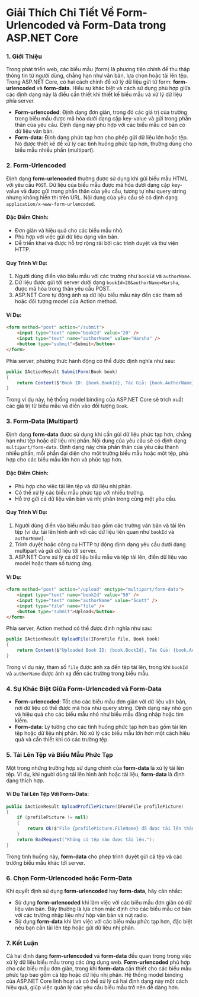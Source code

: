 
# Giải Thích Chi Tiết Về Form-Urlencoded và Form-Data trong ASP.NET Core

### 1. Giới Thiệu
Trong phát triển web, các biểu mẫu (form) là phương tiện chính để thu thập thông tin từ người dùng, chẳng hạn như văn bản, lựa chọn hoặc tải lên tệp. Trong ASP.NET Core, có hai cách chính để xử lý dữ liệu gửi từ form: **form-urlencoded** và **form-data**. Hiểu sự khác biệt và cách sử dụng phù hợp giữa các định dạng này là điều cần thiết khi thiết kế biểu mẫu và xử lý dữ liệu phía server.

- **Form-urlencoded**: Định dạng đơn giản, trong đó các giá trị của trường trong biểu mẫu được mã hóa dưới dạng cặp key-value và gửi trong phần thân của yêu cầu. Định dạng này phù hợp với các biểu mẫu cơ bản có dữ liệu văn bản.
- **Form-data**: Định dạng phức tạp hơn cho phép gửi dữ liệu lớn hoặc tệp. Nó được thiết kế để xử lý các tình huống phức tạp hơn, thường dùng cho biểu mẫu nhiều phần (multipart).

### 2. Form-Urlencoded
Định dạng **form-urlencoded** thường được sử dụng khi gửi biểu mẫu HTML với yêu cầu `POST`. Dữ liệu của biểu mẫu được mã hóa dưới dạng cặp key-value và được gửi trong phần thân của yêu cầu, tương tự như query string nhưng không hiển thị trên URL. Nội dung của yêu cầu sẽ có định dạng `application/x-www-form-urlencoded`.

#### Đặc Điểm Chính:
- Đơn giản và hiệu quả cho các biểu mẫu nhỏ.
- Phù hợp với việc gửi dữ liệu dạng văn bản.
- Dễ triển khai và được hỗ trợ rộng rãi bởi các trình duyệt và thư viện HTTP.

#### Quy Trình Ví Dụ:
1. Người dùng điền vào biểu mẫu với các trường như `bookId` và `authorName`.
2. Dữ liệu được gửi tới server dưới dạng `bookId=20&authorName=Harsha`, được mã hóa trong thân yêu cầu POST.
3. ASP.NET Core tự động ánh xạ dữ liệu biểu mẫu này đến các tham số hoặc đối tượng model của Action method.

#### Ví Dụ:
```html
<form method="post" action="/submit">
    <input type="text" name="bookId" value="20" />
    <input type="text" name="authorName" value="Harsha" />
    <button type="submit">Submit</button>
</form>
```
Phía server, phương thức hành động có thể được định nghĩa như sau:

```csharp
public IActionResult SubmitForm(Book book)
{
    return Content($"Book ID: {book.BookId}, Tác Giả: {book.AuthorName}");
}
```
Trong ví dụ này, hệ thống model binding của ASP.NET Core sẽ trích xuất các giá trị từ biểu mẫu và điền vào đối tượng `Book`.

### 3. Form-Data (Multipart)
Định dạng **form-data** được sử dụng khi cần gửi dữ liệu phức tạp hơn, chẳng hạn như tệp hoặc dữ liệu nhị phân. Nội dung của yêu cầu sẽ có định dạng `multipart/form-data`. Định dạng này chia phần thân của yêu cầu thành nhiều phần, mỗi phần đại diện cho một trường biểu mẫu hoặc một tệp, phù hợp cho các biểu mẫu lớn hơn và phức tạp hơn.

#### Đặc Điểm Chính:
- Phù hợp cho việc tải lên tệp và dữ liệu nhị phân.
- Có thể xử lý các biểu mẫu phức tạp với nhiều trường.
- Hỗ trợ gửi cả dữ liệu văn bản và nhị phân trong cùng một yêu cầu.

#### Quy Trình Ví Dụ:
1. Người dùng điền vào biểu mẫu bao gồm các trường văn bản và tải lên tệp (ví dụ: tải lên hình ảnh với các dữ liệu liên quan như `bookId` và `authorName`).
2. Trình duyệt hoặc công cụ HTTP tự động định dạng yêu cầu dưới dạng multipart và gửi dữ liệu tới server.
3. ASP.NET Core xử lý cả dữ liệu biểu mẫu và tệp tải lên, điền dữ liệu vào model hoặc tham số tương ứng.

#### Ví Dụ:
```html
<form method="post" action="/upload" enctype="multipart/form-data">
    <input type="text" name="bookId" value="50" />
    <input type="text" name="authorName" value="Scott" />
    <input type="file" name="file" />
    <button type="submit">Upload</button>
</form>
```
Phía server, Action method có thể được định nghĩa như sau:

```csharp
public IActionResult UploadFile(IFormFile file, Book book)
{
    return Content($"Uploaded Book ID: {book.BookId}, Tác Giả: {book.AuthorName}, File: {file.FileName}");
}
```
Trong ví dụ này, tham số `file` được ánh xạ đến tệp tải lên, trong khi `bookId` và `authorName` được ánh xạ đến các trường trong biểu mẫu.

### 4. Sự Khác Biệt Giữa Form-Urlencoded và Form-Data
- **Form-urlencoded**: Tốt cho các biểu mẫu đơn giản với dữ liệu văn bản, nơi dữ liệu có thể được mã hóa như query string. Định dạng này nhỏ gọn và hiệu quả cho các biểu mẫu nhỏ như biểu mẫu đăng nhập hoặc tìm kiếm.
- **Form-data**: Lý tưởng cho các tình huống phức tạp hơn bao gồm tải lên tệp hoặc dữ liệu nhị phân. Nó xử lý các biểu mẫu lớn hơn một cách hiệu quả và cần thiết khi có các trường tệp.

### 5. Tải Lên Tệp và Biểu Mẫu Phức Tạp
Một trong những trường hợp sử dụng chính của **form-data** là xử lý tải lên tệp. Ví dụ, khi người dùng tải lên hình ảnh hoặc tài liệu, **form-data** là định dạng thích hợp.

#### Ví Dụ Tải Lên Tệp Với Form-Data:
```csharp
public IActionResult UploadProfilePicture(IFormFile profilePicture)
{
    if (profilePicture != null)
    {
        return Ok($"File {profilePicture.FileName} đã được tải lên thành công.");
    }
    return BadRequest("Không có tệp nào được tải lên.");
}
```
Trong tình huống này, **form-data** cho phép trình duyệt gửi cả tệp và các trường biểu mẫu khác tới server.

### 6. Chọn Form-Urlencoded hoặc Form-Data
Khi quyết định sử dụng **form-urlencoded** hay **form-data**, hãy cân nhắc:
- Sử dụng **form-urlencoded** khi làm việc với các biểu mẫu đơn giản có dữ liệu văn bản. Đây thường là lựa chọn mặc định cho các biểu mẫu cơ bản với các trường nhập liệu như hộp văn bản và nút radio.
- Sử dụng **form-data** khi làm việc với các biểu mẫu phức tạp hơn, đặc biệt nếu bạn cần tải lên tệp hoặc gửi dữ liệu nhị phân.

### 7. Kết Luận
Cả hai định dạng **form-urlencoded** và **form-data** đều quan trọng trong việc xử lý dữ liệu biểu mẫu trong các ứng dụng web. **Form-urlencoded** phù hợp cho các biểu mẫu đơn giản, trong khi **form-data** cần thiết cho các biểu mẫu phức tạp bao gồm cả tệp hoặc dữ liệu nhị phân. Hệ thống model binding của ASP.NET Core linh hoạt và có thể xử lý cả hai định dạng này một cách hiệu quả, giúp việc quản lý các yêu cầu biểu mẫu trở nên dễ dàng hơn.
